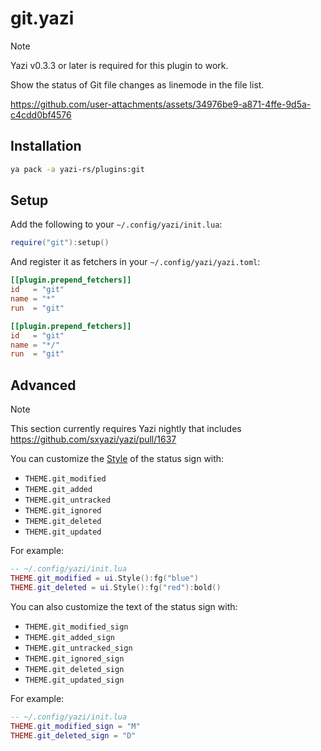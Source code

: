 # git.yazi

> [!NOTE]
> Yazi v0.3.3 or later is required for this plugin to work.

Show the status of Git file changes as linemode in the file list.

https://github.com/user-attachments/assets/34976be9-a871-4ffe-9d5a-c4cdd0bf4576

## Installation

```sh
ya pack -a yazi-rs/plugins:git
```

## Setup

Add the following to your `~/.config/yazi/init.lua`:

```lua
require("git"):setup()
```

And register it as fetchers in your `~/.config/yazi/yazi.toml`:

```toml
[[plugin.prepend_fetchers]]
id   = "git"
name = "*"
run  = "git"

[[plugin.prepend_fetchers]]
id   = "git"
name = "*/"
run  = "git"
```

## Advanced

> [!NOTE]
> This section currently requires Yazi nightly that includes https://github.com/sxyazi/yazi/pull/1637

You can customize the [Style](https://yazi-rs.github.io/docs/plugins/layout#style) of the status sign with:

- `THEME.git_modified`
- `THEME.git_added`
- `THEME.git_untracked`
- `THEME.git_ignored`
- `THEME.git_deleted`
- `THEME.git_updated`

For example:

```lua
-- ~/.config/yazi/init.lua
THEME.git_modified = ui.Style():fg("blue")
THEME.git_deleted = ui.Style():fg("red"):bold()
```

You can also customize the text of the status sign with:

- `THEME.git_modified_sign`
- `THEME.git_added_sign`
- `THEME.git_untracked_sign`
- `THEME.git_ignored_sign`
- `THEME.git_deleted_sign`
- `THEME.git_updated_sign`

For example:

```lua
-- ~/.config/yazi/init.lua
THEME.git_modified_sign = "M"
THEME.git_deleted_sign = "D"
```
